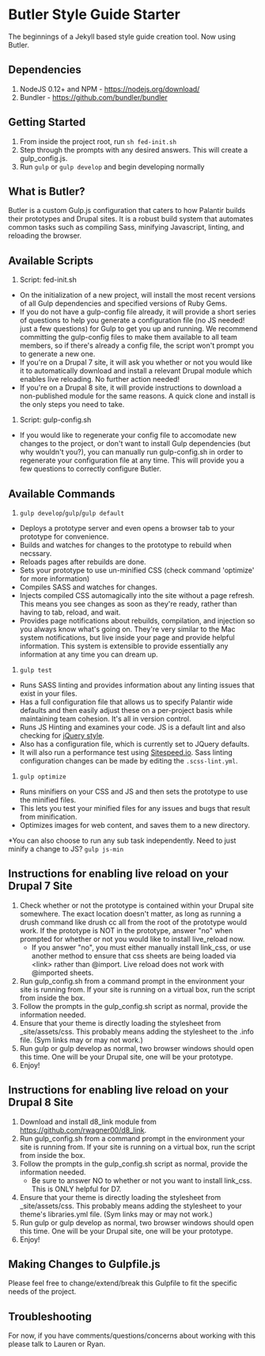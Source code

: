 # Butler Style Guide Starter
The beginnings of a Jekyll based style guide creation tool. Now using Butler. 

## Dependencies
1. NodeJS 0.12+ and NPM - https://nodejs.org/download/
1. Bundler - https://github.com/bundler/bundler

## Getting Started
1. From inside the project root, run `sh fed-init.sh`
1. Step through the prompts with any desired answers. This will create a gulp_config.js.
1. Run `gulp` or `gulp develop` and begin developing normally

## What is Butler?
Butler is a custom Gulp.js configuration that caters to how Palantir builds their prototypes and Drupal sites. It is a robust build system that automates common tasks such as compiling Sass, minifying Javascript, linting, and reloading the browser.

## Available Scripts
1. Script: fed-init.sh
  * On the initialization of a new project, will install the most recent versions of all Gulp dependencies and specified versions of Ruby Gems.
  * If you do not have a gulp-config file already, it will provide a short series of questions to help you generate a configuration file (no JS needed! just a few questions) for Gulp to get you up and running.
We recommend committing the gulp-config files to make them available to all team members, so if there's already a config file, the script won't prompt you to generate a new one.
  * If you're on a Drupal 7 site, it will ask you whether or not you would like it to automatically download and install a relevant Drupal module which enables live reloading. No further action needed!
  * If you're on a Drupal 8 site, it will provide instructions to download a non-published module for the same reasons. A quick clone and install is the only steps you need to take.
1. Script: gulp-config.sh
  * If you would like to regenerate your config file to accomodate new changes to the project, or don't want to install Gulp dependencies (but why wouldn't you?), you can manually run gulp-config.sh in order to regenerate your configuration file at any time. This will provide you a few questions to correctly configure Butler.


## Available Commands
1. `gulp develop`/`gulp`/`gulp default`
  * Deploys a prototype server and even opens a browser tab to your prototype for convenience.
  * Builds and watches for changes to the prototype to rebuild when necssary.
  * Reloads pages after rebuilds are done.
  * Sets your prototype to use un-minified CSS (check command 'optimize' for more information)
  * Compiles SASS and watches for changes. 
  * Injects compiled CSS automagically into the site without a page refresh. This means you see changes as soon as they're ready, rather than having to tab, reload, and wait.
  * Provides page notifications about rebuilds, compilation, and injection so you always know what's going on. They're very similar to the Mac system notifications, but live inside your page and provide helpful information. This system is extensible to provide essentially any information at any time you can dream up.
1. `gulp test` 
  * Runs SASS linting and provides information about any linting issues that exist in your files.
  * Has a full configuration file that allows us to specify Palantir wide defaults and then easily adjust these on a per-project basis while maintaining team cohesion. It's all in version control.
  * Runs JS Hinting and examines your code. JS is a default lint and also checking for <a href="https://github.com/palantirnet/development_documentation/blob/master/docs/javascript_code_style.md">jQuery style</a>.
  * Also has a configuration file, which is currently set to JQuery defaults.
  * It will also run a performance test using <a href="http://www.sitespeed.io/">Sitespeed.io</a>. Sass linting configuration changes can be made by editing the `.scss-lint.yml`. 
1. `gulp optimize` 
  * Runs minifiers on your CSS and JS and then sets the prototype to use the minified files.
  * This lets you test your minified files for any issues and bugs that result from minification.
  * Optimizes images for web content, and saves them to a new directory.

*You can also choose to run any sub task independently. Need to just minify a change to JS? `gulp js-min`

## Instructions for enabling live reload on your Drupal 7 Site
1. Check whether or not the prototype is contained within your Drupal site somewhere. The exact location doesn't matter, as long as running a drush command like drush cc all from the root of the prototype would work. If the prototype is NOT in the prototype, answer "no" when prompted for whether or not you would like to install live_reload now.
    * If you answer "no", you must either manually install link_css, or use another method to ensure that css sheets are being loaded via \<link\> rather than @import. Live reload does not work with @imported sheets.
1. Run gulp_config.sh from a command prompt in the environment your site is running from. If your site is running on a virtual box, run the script from inside the box.
1. Follow the prompts in the gulp_config.sh script as normal, provide the information needed.
1. Ensure that your theme is directly loading the stylesheet from _site/assets/css. This probably means adding the stylesheet to the .info file. (Sym links may or may not work.)
1. Run gulp or gulp develop as normal, two browser windows should open this time. One will be your Drupal site, one will be your prototype.
1. Enjoy!

## Instructions for enabling live reload on your Drupal 8 Site
1. Download and install d8_link module from https://github.com/rwagner00/d8_link.
1. Run gulp_config.sh from a command prompt in the environment your site is running from. If your site is running on a virtual box, run the script from inside the box.
1. Follow the prompts in the gulp_config.sh script as normal, provide the information needed.
    * Be sure to answer NO to whether or not you want to install link_css. This is ONLY helpful for D7.
1. Ensure that your theme is directly loading the stylesheet from _site/assets/css. This probably means adding the stylesheet to your theme's libraries.yml file. (Sym links may or may not work.)
1. Run gulp or gulp develop as normal, two browser windows should open this time. One will be your Drupal site, one will be your prototype.
1. Enjoy!

## Making Changes to Gulpfile.js
Please feel free to change/extend/break this Gulpfile to fit the specific needs of the project.

## Troubleshooting
For now, if you have comments/questions/concerns about working with this please talk to Lauren or Ryan.
